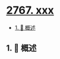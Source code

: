 # [2767. xxx](https://github.com/Tdahuyou/TNotes.leetcode/tree/main/notes/2767.%20xxx)

<!-- region:toc -->

- [1. 📝 概述](#1--概述)

<!-- endregion:toc -->

## 1. 📝 概述
